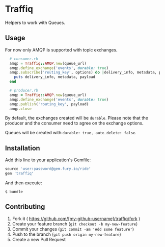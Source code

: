 # Traffiq

Helpers to work with Queues.

## Usage

For now only AMQP is supported with topic exchanges.

```ruby
  # consumer.rb
  amqp = Traffiq::AMQP.new(queue_url)
  amqp.define_exchange('events', durable: true)
  amqp.subscribe('routing_key', options) do |delivery_info, metadata, payload| 
    puts delivery_info, metadata, payload
  end

  # producer.rb
  amqp = Traffiq::AMQP.new(queue_url)
  amqp.define_exchange('events', durable: true)
  amqp.publish('routing_key', payload)
  amqp.close
```

By default, the exchanges created will be `durable`. Please note that the
producer and the consumer need to agree on the exchange options.

Queues will be created with `durable: true, auto_delete: false`.

## Installation

Add this line to your application's Gemfile:

```ruby
source 'user:password@gem.fury.io/ride'
gem 'traffiq'
```

And then execute:

    $ bundle

## Contributing

1. Fork it ( https://github.com/[my-github-username]/traffiq/fork )
2. Create your feature branch (`git checkout -b my-new-feature`)
3. Commit your changes (`git commit -am 'Add some feature'`)
4. Push to the branch (`git push origin my-new-feature`)
5. Create a new Pull Request
